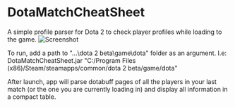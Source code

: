 # DotaMatchCheatSheet

A simple profile parser for Dota 2 to check player profiles while loading to the game.
![Screenshot](https://sun9-15.userapi.com/c857328/v857328772/7084e/u1SfwlHegmo.jpg)

To run, add a path to "...\dota 2 beta\game\dota" folder as an argument. I.e:
  DotaMatchCheatSheet.jar "C:/Program Files (x86)/Steam/steamapps/common/dota 2 beta/game/dota"
  
After launch, app will parse dotabuff pages of all the players in your last match (or the one you are currently loading in) and display all information in a compact table.
